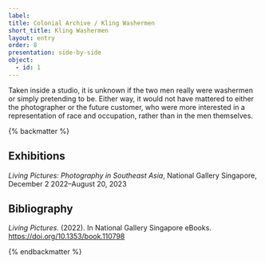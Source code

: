 ```yaml
---
label: 
title: Colonial Archive / Kling Washermen
short_title: Kling Washermen
layout: entry
order: 8
presentation: side-by-side
object:
  - id: 1
---
```


Taken inside a studio, it is unknown if the two men really were washermen or simply pretending to be. Either way, it would not have mattered to either the photographer or the future customer, who were more interested in a representation of race and occupation, rather than in the men themselves.

{% backmatter %}

## Exhibitions

*Living Pictures: Photography in Southeast Asia*, National Gallery Singapore, December 2 2022–August 20, 2023

## Bibliography

*Living Pictures*. (2022). In National Gallery Singapore eBooks. https://doi.org/10.1353/book.110798

{% endbackmatter %}
